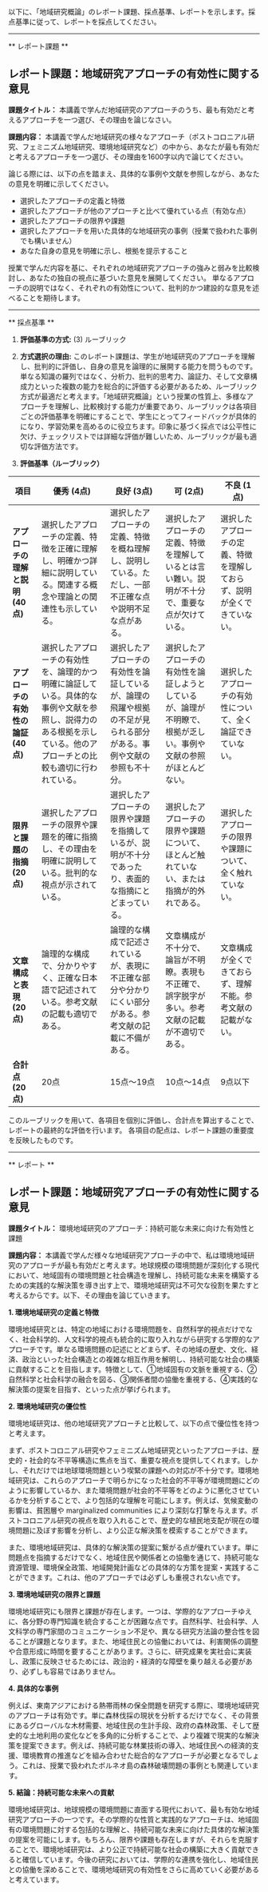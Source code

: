 以下に、「地域研究概論」のレポート課題、採点基準、レポートを示します。採点基準に従って、レポートを採点してください。

---------------------------------------
** レポート課題 **

## レポート課題：地域研究アプローチの有効性に関する意見

**課題タイトル：** 本講義で学んだ地域研究のアプローチのうち、最も有効だと考えるアプローチを一つ選び、その理由を論じなさい。

**課題内容：**  本講義で学んだ地域研究の様々なアプローチ（ポストコロニアル研究、フェミニズム地域研究、環境地域研究など）の中から、あなたが最も有効だと考えるアプローチを一つ選び、その理由を1600字以内で論じてください。

論じる際には、以下の点を踏まえ、具体的な事例や文献を参照しながら、あなたの意見を明確に示してください。

* 選択したアプローチの定義と特徴
* 選択したアプローチが他のアプローチと比べて優れている点（有効な点）
* 選択したアプローチの限界や課題
* 選択したアプローチを用いた具体的な地域研究の事例（授業で扱われた事例でも構いません）
* あなた自身の意見を明確に示し、根拠を提示すること


授業で学んだ内容を基に、それぞれの地域研究アプローチの強みと弱みを比較検討し、あなたの独自の視点に基づいた意見を展開してください。  単なるアプローチの説明ではなく、それぞれの有効性について、批判的かつ建設的な意見を述べることを期待します。


---------------------------------------
** 採点基準 **

1. **評価基準の方式:** (3) ルーブリック

2. **方式選択の理由:** このレポート課題は、学生が地域研究のアプローチを理解し、批判的に評価し、自身の意見を論理的に展開する能力を問うものです。単なる知識の羅列ではなく、分析力、批判的思考力、論証力、そして文章構成力といった複数の能力を総合的に評価する必要があるため、ルーブリック方式が最適だと考えます。「地域研究概論」という授業の性質上、多様なアプローチを理解し、比較検討する能力が重要であり、ルーブリックは各項目ごとの評価基準を明確にすることで、学生にとってフィードバックが具体的になり、学習効果を高めるのに役立ちます。印象に基づく採点では公平性に欠け、チェックリストでは詳細な評価が難しいため、ルーブリックが最も適切な評価方法です。


3. **評価基準（ルーブリック）**

| 項目 | 優秀 (4点) | 良好 (3点) | 可 (2点) | 不良 (1点) |
|---|---|---|---|---|
| **アプローチの理解と説明 (40点)** | 選択したアプローチの定義、特徴を正確に理解し、明確かつ詳細に説明している。関連する概念や理論との関連性も示している。 | 選択したアプローチの定義、特徴を概ね理解し、説明している。ただし、一部不正確な点や説明不足な点がある。 | 選択したアプローチの定義、特徴を理解しているとは言い難い。説明が不十分で、重要な点が欠けている。 | 選択したアプローチの定義、特徴を理解しておらず、説明が全くできていない。 |
| **アプローチの有効性の論証 (40点)** | 選択したアプローチの有効性を、論理的かつ明確に論証している。具体的な事例や文献を参照し、説得力のある根拠を示している。他のアプローチとの比較も適切に行われている。 | 選択したアプローチの有効性を論証しているが、論理の飛躍や根拠の不足が見られる部分がある。事例や文献の参照も不十分。 | 選択したアプローチの有効性を論証しようとしているが、論理が不明瞭で、根拠が乏しい。事例や文献の参照がほとんどない。 | 選択したアプローチの有効性について、全く論証できていない。 |
| **限界と課題の指摘 (20点)** | 選択したアプローチの限界や課題を的確に指摘し、その理由を明確に説明している。批判的な視点が示されている。 | 選択したアプローチの限界や課題を指摘しているが、説明が不十分であったり、表面的な指摘にとどまっている。 | 選択したアプローチの限界や課題について、ほとんど触れていない、または指摘が的外れである。 | 選択したアプローチの限界や課題について、全く触れていない。 |
| **文章構成と表現 (20点)** | 論理的な構成で、分かりやすく、正確な日本語で記述されている。参考文献の記載も適切である。 | 論理的な構成で記述されているが、表現に不正確な部分や分かりにくい部分がある。参考文献の記載に不備がある。 | 文章構成が不十分で、論旨が不明瞭。表現も不正確で、誤字脱字が多い。参考文献の記載が不適切である。 | 文章構成が全くできておらず、理解不能。参考文献の記載がない。 |
| **合計点 (20点)** | 20点 | 15点～19点 | 10点～14点 | 9点以下 |


このルーブリックを用いて、各項目を個別に評価し、合計点を算出することで、レポートの最終的な評価を行います。  各項目の配点は、レポート課題の重要度を反映したものです。


---------------------------------------
** レポート **
## レポート課題：地域研究アプローチの有効性に関する意見

**課題タイトル：** 環境地域研究のアプローチ：持続可能な未来に向けた有効性と課題

**課題内容：** 本講義で学んだ様々な地域研究アプローチの中で、私は環境地域研究のアプローチが最も有効だと考えます。地球規模の環境問題が深刻化する現代において、地域固有の環境問題と社会構造を理解し、持続可能な未来を構築するための実践的な解決策を導き出す上で、環境地域研究は不可欠な役割を果たすと考えるからです。以下、その理由を論じていきます。


**1. 環境地域研究の定義と特徴**

環境地域研究とは、特定の地域における環境問題を、自然科学的視点だけでなく、社会科学的、人文科学的視点も統合的に取り入れながら研究する学際的なアプローチです。単なる環境問題の記述にとどまらず、その地域の歴史、文化、経済、政治といった社会構造との複雑な相互作用を解明し、持続可能な社会の構築に貢献することを目指します。特徴として、①地域固有の文脈を重視する、②自然科学と社会科学の融合を図る、③関係者間の協働を重視する、④実践的な解決策の提案を目指す、といった点が挙げられます。


**2. 環境地域研究の優位性**

環境地域研究は、他の地域研究アプローチと比較して、以下の点で優位性を持つと考えます。

まず、ポストコロニアル研究やフェミニズム地域研究といったアプローチは、歴史的・社会的な不平等構造に焦点を当て、重要な視点を提供してくれます。しかし、それだけでは地球環境問題という喫緊の課題への対応が不十分です。環境地域研究は、これらのアプローチで明らかになった社会的不平等が環境問題にどのように影響しているか、また環境問題が社会的不平等をどのように悪化させているかを分析することで、より包括的な理解を可能にします。例えば、気候変動の影響は、貧困層や marginalized communities により深刻な打撃を与えます。ポストコロニアル研究の視点を取り入れることで、歴史的な植民地支配が現在の環境問題に及ぼす影響を分析し、より公正な解決策を模索することができます。

また、環境地域研究は、具体的な解決策の提案に繋がる点が優れています。単に問題点を指摘するだけでなく、地域住民や関係者との協働を通じて、持続可能な資源管理、環境保全政策、地域開発計画などの具体的な方策を提案・実践することができます。これは、他のアプローチでは必ずしも重視されない点です。


**3. 環境地域研究の限界と課題**

環境地域研究にも限界と課題が存在します。一つは、学際的なアプローチゆえに、各分野の専門知識を統合することが困難な点です。自然科学、社会科学、人文科学の専門家間のコミュニケーション不足や、異なる研究方法論の整合性を図ることが課題となります。また、地域住民との協働においては、利害関係の調整や合意形成に時間を要することがあります。さらに、研究成果を実社会に実装し、政策に反映させるためには、政治的・経済的な障壁を乗り越える必要があり、必ずしも容易ではありません。


**4. 具体的な事例**

例えば、東南アジアにおける熱帯雨林の保全問題を研究する際に、環境地域研究のアプローチは有効です。単に森林伐採の現状を分析するだけでなく、その背景にあるグローバルな木材需要、地域住民の生計手段、政府の森林政策、そして歴史的な土地利用の変化などを多角的に分析することで、より複雑で現実的な解決策を提案できます。例えば、持続可能な林業技術の導入、地域住民への経済的支援、環境教育の推進などを組み合わせた総合的なアプローチが必要となるでしょう。これは、授業で扱われたボルネオ島の森林破壊問題の事例とも関連しています。


**5. 結論：持続可能な未来への貢献**

環境地域研究は、地球規模の環境問題に直面する現代において、最も有効な地域研究アプローチの一つです。その学際的な性質と実践的なアプローチは、地域固有の環境問題に対する包括的な理解と、持続可能な未来に向けた具体的な解決策の提案を可能にします。もちろん、限界や課題も存在しますが、それらを克服することで、環境地域研究は、より公正で持続可能な社会の構築に大きく貢献できると確信しています。今後の研究においては、学際的な連携を強化し、地域住民との協働を深めることで、環境地域研究の有効性をさらに高めていく必要があると考えています。


